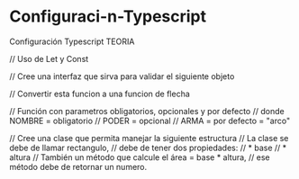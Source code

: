 # Configuraci-n-Typescript
Configuración Typescript TEORIA

// Uso de Let y Const

// Cree una interfaz que sirva para validar el siguiente objeto

// Convertir esta funcion a una funcion de flecha

// Función con parametros obligatorios, opcionales y por defecto
// donde NOMBRE = obligatorio
//       PODER  = opcional
//       ARMA   = por defecto = "arco"


// Cree una clase que permita manejar la siguiente estructura
// La clase se debe de llamar rectangulo,
// debe de tener dos propiedades:
//   * base
//   * altura
// También un método que calcule el área  =  base * altura,
// ese método debe de retornar un numero.
